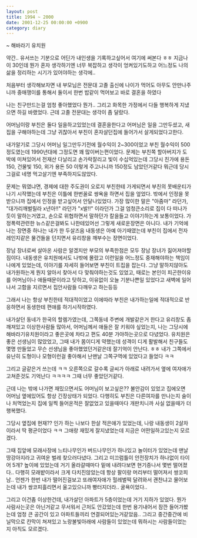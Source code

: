 ```yaml
---
layout: post
title: 1994 ~ 2000
date: 2001-12-25 00:00:00 +0900
category: diary
---
```

~ 해바라기 유치원


약간.. 유서쓰는 기분으로 어딘가 내인생을 기록하고싶어서 여기에 써본다 ㅎㅎ
지금나이 30인데 뭔가 혼자 생각하기엔 너무 복잡하고 생각이 엉켜있기도하고 어느정도 나의 삶을 정리하는 시기가 있어야하는 생각에..

처음부터 생각해보자면 내 부모님은 전문대 고졸 출신에 나이가 먹어도 아무도 안만나주니까 중매쟁이를 통해서 둘이서 한번 밥같이 먹어보고 바로 결혼을 하였다

나는 친구만드는걸 엄청 좋아했었다 뭔가.. 그리고 화목한 가정에서 다들 행복하게 지냈으면 하길 바랬었다. 근데 고졸 전문대는 생각이 좀 달랐다.

어머님이랑 부친은 둘다 일을하고있었는데 결혼을한다고 어머님은 일을 그만두셨고, 새 집을 구해야하는데 그냥 귀찮아서 부친이 혼자살던집에 들어가서 살게되었다고한다.

내가알기로 그당시 어머님 일그만두기전에 월수익이 2~300이었고 부친 월수익이 500정도였는데 1990년대에 그정도면 꽤 많이버는편이었다. 문제는 부친쪽 할아버지가 도박에 미쳐있어서 전재산 다날리고 손가락잘리고 빛이 수십억있는데 그당시 친가에 용돈 150, 건물빛 150, 외가 용돈 50 이렇게 주고나니까 150정도 남았던거같다 뭐근데 당시 그걸로 네명 먹고살기엔 부족하지도않았다.

문제는 뭐였냐면, 경제에 대한 주도권이 오로지 부친한테 가게되면서 부친의 못배운티가 나기 시작했는데 부친은 이틀에 한번꼴로 쌍욕을 하면서 집을 엎었다. 밖에서 인정을 못받으니까 집에서 인정을 받고싶어서 안달나있었다. 가장 많이한 말은 "아줌마" 라던가, "대가리깨벌릴라 x년아!!" 라던가 "x발!!" 이라던가 그걸 엄청큰소리로 집이 다 떠나가듯이 말하는거였고, 손으로 위협하면서 말하던가 칼을들고 이야기하는게 보통이었다. 가정폭력관련한 뉴스같은걸봐도 나한테있어선 그렇게 새로운장면은 아니다. 내가 기억에나는 장면중 하나는 내가 한 두살즈음 내동생은 아예 아기때였는데 부친이 집에서 전자레인지같은 물건들을 던지면서 유리창을 깨부수는 장면이었다.

장남 장녀로써 살아온 사람은 알겠지만 부모의 부족한점은 모두 장남 장녀가 짊어져야할 짐이다. 내동생은 유치원에서도 나밖에 몰랐고 이런일을 어느정도 중재해야하는 책임이 나에게 있었는데, 이야기를 자세히 들어보면 부친이 트집을 잡는다. 그냥 말하지않아도 내가원하는게 뭔지 알아서 찾아서 다 맞춰야하는것도 있었고, 때로는 본인이 피곤한이유를 어머님이나 애들때문이라고 탓하고, 이유없이 오늘 기분나쁜일 있었다고 새벽에 일어나서 고함을 지르면서 집안사람들 다깨우고 하는등등

그래서 나는 항상 부친한테 적대적이었고 이에따라 부친은 내가하는일에 적대적으로 반응하면서 동생한테 편애를 하기시작하였다.

내가살던 동네가 한국의 할렘가였는데, 그쪽동네 주변에 개발같은거 한다고 유리창도 좀 깨져있고 이상한사람들 많아서, 어머님께서 애들은 잘 키워야 싶었는지, 나는 그당시에 해바라기유치원이라고 좋은곳에 차타고 편도 40분 가야하는곳으로 다녔었다. 유치원은 좋은 선생님이 많았었고, 그때 내가 몸이디게 약했는데 성격이 디게 활발해서 친구들도 몇명 만들었고 무슨 선생님을 좋아했었던거같은데 잘기억이 안난다. ㅎㅎ 내가 그쪽에서 유난히 도형이나 모형이런걸 좋아해서 난맨날 그쪽구역에 있었다고 들었다 ㅋㅋ

그리고 글같은거 쓰는데 ㅋㅋ 오른쪽으로 갈수록 글씨가 아래로 내려가서 옆에 여자애가 고쳐준것도 기억난다 ㅋㅋㅋㅋ 그때 너무 좋았던거같다.

근데 나는 밖에 나가면 재밌으면서도 어머님이 보고싶은?? 불안감이 있었고 집에오면 어머님 옆에있어도 항상 긴장상태가 되었다. 다행히도 부친은 다른여자를 만나는지 술이나 처먹었는지 집에 일찍 들어온적은 잘없었고 있을때마다 개판치니까 사실 없을때가 더 행복했다. 

그당시 옆집에 현재?? 인가 하는 나보다 한살 적은애가 있었는데, 나랑 내동생이 2살차이라서 딱 평균이었다 ㅋㅋ 그애랑 재밌게 잘지냈었는데 지금은 어떤일하고있는지 모르겠다.

그때 집앞에 모래사장에 느티나무인가 버드나무인가 하나있고 놀이터가 있었는데 맨날 땅강아지라고 귀여운 벌레 찾으러다녔다. 그리고 미끄럼틀이 안전장치가 하나없이 타이어 5개? 높이에 있었는데 거기 올라갈때마다 밑에 내려다보면 현기증나서 몇번 떨어졌다.. 다행히 모래밭이라서 크게 다치진않았는데 항상 팔이랑 머리부터 떨어져서 쌍코피남..
언젠가 한번 내가 떨어진걸보고 또래여자애가 헐레벌떡 달려와서 괜찬냐고 물어보는데 내가 쌍코피흘리면서 울고있으니까 빵터지더라.. 굴욕이었다..

그리고 이건좀 이상한건데, 내가살던 아파트가 5층이었는데 거기 지하가 있었다. 뭔가 사람사는곳은 아닌거같고 무서워서 근처도 안갔었는데 한번 용기내어서 잠깐 들어가봤는데 엄청 큰 공간이 있고 아파트들끼리 연결되어있는거같았음.. 그리고 중간중간에 비닐막으로 칸막이 쳐져있고 노랑불빛아래에 사람들이 있었는데 뭐하시는 사람들이었는지 아직도 모르겠다.


